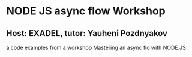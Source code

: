 # NODE JS async flow Workshop 
## Host: EXADEL, tutor: Yauheni Pozdnyakov
a code examples from a workshop Mastering an async flo with NODE.JS 
